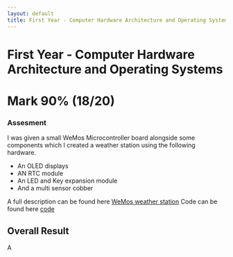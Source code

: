 ```yaml
---
layout: default
title: First Year - Computer Hardware Architecture and Operating Systems
---
```


# First Year - Computer Hardware Architecture and Operating Systems
# Mark 90% (18/20)


### Assesment
I was given a small WeMos Microcontroller board alongside some components which I created a weather station using the following hardware.
- An OLED displays
- AN RTC module
- An LED and Key expansion module
- And a multi sensor cobber

A full description can be found here [WeMos weather station](WeMos_hand_in.pdf)
Code can be found here [code]()

## Overall Result 
A 